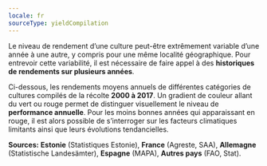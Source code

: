 ```yaml
---
locale: fr
sourceType: yieldCompilation
---
```


Le niveau de rendement d’une culture peut-être extrêmement variable d’une année
à une autre, y compris pour une même localité géographique. Pour entrevoir
cette variabilité, il est nécessaire de faire appel à des **historiques de
rendements sur plusieurs années**.

Ci-dessous, les rendements moyens annuels de différentes catégories de cultures
compilés de la récolte **2000 à 2017**. Un gradient de couleur allant du vert
ou rouge permet de distinguer visuellement le niveau de **performance
annuelle**. Pour les moins bonnes années qui apparaissant en rouge, il est alors
possible de s’interroger sur les facteurs climatiques limitants ainsi que leurs
évolutions tendancielles.

**Sources:**
**Estonie** (Statistiques Estonie), 
**France** (Agreste, SAA),
**Allemagne** (Statistische Landesämter),
**Espagne** (MAPA),
**Autres pays** (FAO, Stat).
